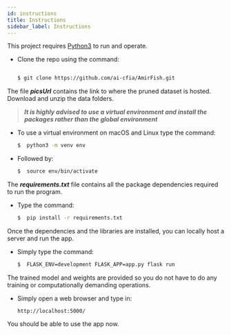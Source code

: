 ```yaml
---
id: instructions
title: Instructions
sidebar_label: Instructions
---
```


This project requires [Python3] to run and operate.

- Clone the repo using the command: 
    ```sh

    $ git clone https://github.com/ai-cfia/AmirFish.git
    ```
    
The file ***picsUrl*** contains the link to where the pruned dataset is hosted.
Download and unzip the data folders.

>***It is highly advised to use a virtual environment and install the packages rather than the global environment***

- To use a virtual environment on macOS and Linux type the command:
    ```sh
    $  python3 -m venv env
    ```
    
- Followed by:
    ```sh
    $  source env/bin/activate
    ```

The ***requirements.txt*** file contains all the package dependencies required to run the program.

- Type the command:
    ```sh
    $  pip install -r requirements.txt
    ```
Once the dependencies and the libraries are installed, you can locally host a server and run the app.

- Simply type the command:
    ```sh
    $  FLASK_ENV=development FLASK_APP=app.py flask run
    ```

The trained model and weights are provided so you do not have to do any training or computationally demanding operations.

- Simply open a web browser and type in:
    ```
    http://localhost:5000/
    ```

You should be able to use the app now.



[Python3]: <https://www.python.org/downloads/release/python-370/>